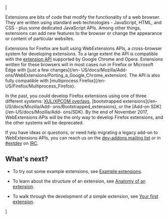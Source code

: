 [



Extensions are bits of code that modify the functionality of a web browser.
They are written using standard web technologies - JavaScript, HTML, and CSS -
plus some dedicated JavaScript APIs. Among other things, extensions can add
new features to the browser or change the appearance or content of particular
websites.



Extensions for Firefox are built using WebExtensions APIs, a cross-browser
system for developing extensions. To a large extent the API is compatible with
the [extension API](https://developer.chrome.com/extensions) supported by
Google Chrome and Opera. Extensions written for these browsers will in most
cases run in Firefox or Microsoft Edge with [just a few changes](/en-
US/docs/Mozilla/Add-ons/WebExtensions/Porting_a_Google_Chrome_extension). The
API is also fully compatible with [multiprocess Firefox](/en-
US/Firefox/Multiprocess_Firefox).



In the past, you could develop Firefox extensions using one of three different
systems: [XUL/XPCOM overlays](/en-US/Add-ons/Overlay_Extensions),
[bootstrapped extensions](/en-US/docs/Mozilla/Add-
ons/Bootstrapped_extensions), or the [Add-on SDK](/en-US/docs/Mozilla/Add-
ons/SDK). By the end of November 2017, WebExtensions APIs will be the only way
to develop Firefox extensions, and the other systems will be deprecated.



If you have ideas or questions, or need help migrating a legacy add-on to
WebExtensions APIs, you can reach us on the [dev-addons mailing
list](https://mail.mozilla.org/listinfo/dev-addons) or in
[#extdev](irc://irc.mozilla.org/extdev) on
[IRC](https://wiki.mozilla.org/IRC).



## What's next?





  * To try out some example extensions, see [Example extensions](/en-US/Add-ons/WebExtensions/Examples).


  * To learn about the structure of an extension, see [Anatomy of an extension](/en-US/docs/Mozilla/Add-ons/WebExtensions/Anatomy_of_a_WebExtension).


  * To walk through the development of a simple extension, see [Your first extension](/en-US/docs/Mozilla/Add-ons/WebExtensions/Your_first_WebExtension).


]

